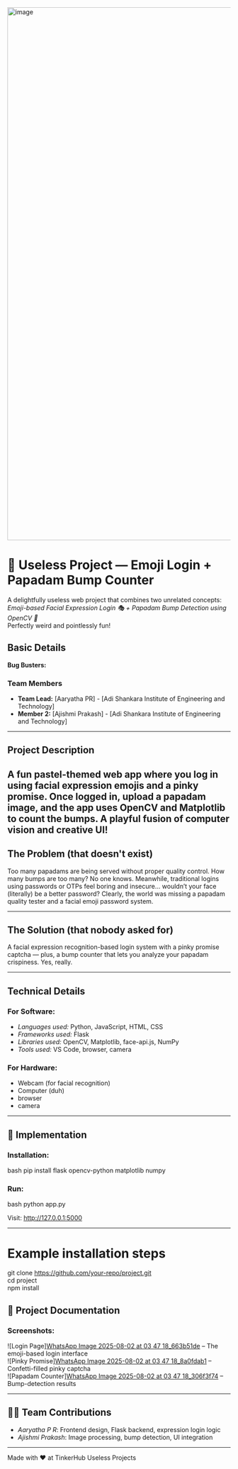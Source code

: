 <img width="3188" height="1202" alt="image" src="https://github.com/user-attachments/assets/e996b26d-f0ab-4a7f-ad5f-ed8dcae29228" />

# 🤪 Useless Project — Emoji Login + Papadam Bump Counter

A delightfully useless web project that combines two unrelated concepts:  
*Emoji-based Facial Expression Login 🎭 + Papadam Bump Detection using OpenCV 🍘*  
Perfectly weird and pointlessly fun!


## Basic Details  
**Bug Busters:** 

### Team Members  
- **Team Lead:** [Aaryatha PR] - [Adi Shankara Institute of Engineering and Technology]  
- **Member 2:** [Ajishmi Prakash] - [Adi Shankara Institute of Engineering and Technology]   

---

## Project Description  
A fun pastel-themed web app where you log in using facial expression emojis and a pinky promise. Once logged in, upload a papadam image, and the app uses OpenCV and Matplotlib to count the bumps. A playful fusion of computer vision and creative UI! 
---

## The Problem (that doesn't exist)  
Too many papadams are being served without proper quality control. How many bumps are too many? No one knows. Meanwhile, traditional logins using passwords or OTPs feel boring and insecure… wouldn’t your face (literally) be a better password? Clearly, the world was missing a papadam quality tester and a facial emoji password system.

---

## The Solution (that nobody asked for)  
A facial expression recognition-based login system with a pinky promise captcha — plus, a bump counter that lets you analyze your papadam crispiness. Yes, really.
  
---

## Technical Details  

 
### For Software:
- *Languages used:* Python, JavaScript, HTML, CSS  
- *Frameworks used:* Flask  
- *Libraries used:* OpenCV, Matplotlib, face-api.js, NumPy  
- *Tools used:* VS Code, browser, camera

### For Hardware:
- Webcam (for facial recognition)  
- Computer (duh)
- browser
- camera  

---

## 🚀 Implementation

### Installation:
bash
pip install flask opencv-python matplotlib numpy


### Run:
bash
python app.py

Visit: http://127.0.0.1:5000

--- 

# Example installation steps
git clone https://github.com/your-repo/project.git  
cd project  
npm install

## 📸 Project Documentation

### Screenshots:

![Login Page][WhatsApp Image 2025-08-02 at 03 47 18_663b51de](https://github.com/user-attachments/assets/473b98a4-0aad-4d13-afe8-87fcd5dbae9d)
– The emoji-based login interface  
![Pinky Promise][WhatsApp Image 2025-08-02 at 03 47 18_8a0fdab1](https://github.com/user-attachments/assets/33bb007c-76f7-473c-bb5b-92bc2d3ff353)
 – Confetti-filled pinky captcha  
![Papadam Counter][WhatsApp Image 2025-08-02 at 03 47 18_306f3f74](https://github.com/user-attachments/assets/76c315b8-9967-4b2e-91f7-16646a26a8c4)
 – Bump-detection results

---

## 👩‍💻 Team Contributions

- *Aaryatha P R*: Frontend design, Flask backend, expression login logic  
- *Ajishmi Prakash*: Image processing, bump detection, UI integration

---

Made with ❤ at TinkerHub Useless Projects

